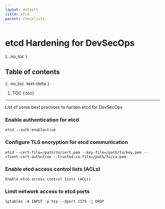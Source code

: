 ```yaml
---
layout: default
title: etcd
parent: Checklists
---
```


# etcd Hardening for DevSecOps
{: .no_toc }

## Table of contents
{: .no_toc .text-delta }

1. TOC
{:toc}

---

<span class="d-inline-block p-2 mr-1 v-align-middle bg-green-000"></span>List of some best practices to harden etcd for DevSecOps


### Enable authentication for etcd	 

```
etcd --auth-enable=true
```

### Configure TLS encryption for etcd communication	

```
etcd --cert-file=/path/to/cert.pem --key-file=/path/to/key.pem --client-cert-auth=true --trusted-ca-file=/path/to/ca.pem
``` 

### Enable etcd access control lists (ACLs)	


```
Enable etcd access control lists (ACLs)
```

### Limit network access to etcd ports	

```
iptables -A INPUT -p tcp --dport 2379 -j DROP
```
